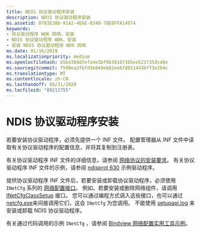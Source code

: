 ```yaml
---
title: NDIS 协议驱动程序安装
description: NDIS 协议驱动程序安装
ms.assetid: D783E386-91A2-4E6E-8340-78E0FFA14974
keywords:
- 协议驱动程序 WDK 网络，安装
- NDIS 协议驱动程序 WDK，安装
- 安装 NDIS 协议驱动程序 WDK 网络
ms.date: 01/16/2019
ms.localizationpriority: medium
ms.openlocfilehash: b5b4384dfefa4e3bf9b39107385ee521f35dcd0e
ms.sourcegitcommit: f500ea2fbfd3e849eb82ee67d011443bff3e2b4c
ms.translationtype: MT
ms.contentlocale: zh-CN
ms.lasthandoff: 08/31/2020
ms.locfileid: "89211755"
---
```

# <a name="ndis-protocol-driver-installation"></a>NDIS 协议驱动程序安装

若要安装协议驱动程序，必须先提供一个 INF 文件。 配置管理器从 INF 文件中读取有关协议驱动程序的配置信息，并将其复制到注册表。 

有关协议驱动程序 INF 文件的详细信息，请参阅 [网络协议的安装要求](installation-requirements-for-network-protocols.md)。 有关协议驱动程序 INF 文件的示例，请参阅 [ndisprot 630](https://github.com/Microsoft/Windows-driver-samples/tree/master/network/ndis/ndisprot/6x/sys/630) 示例驱动程序。

提供协议驱动程序 INF 文件后，若要安装或卸载协议驱动程序，必须使用 `INetCfg` 系列的 [网络配置接口](/previous-versions/windows/hardware/network/ff559080(v=vs.85))。 例如，若要安装或删除网络组件，请调用 [INetCfgClassSetup](/previous-versions/windows/hardware/network/ff547709(v=vs.85)) 接口。 您可以通过编程方式调入这些接口，也可以通过 [netcfg.exe](/windows-server/administration/windows-commands/netcfg)来间接调用它们，这会 `INetCfg` 为您调用。 不能使用 [setupapi.log](../install/setupapi.md) 来安装或卸载 NDIS 协议驱动程序。

有关通过代码调用的示例 `INetCfg` ，请参阅 [Bindview 网络配置实用工具示例](https://github.com/Microsoft/Windows-driver-samples/tree/master/network/config/bindview)。